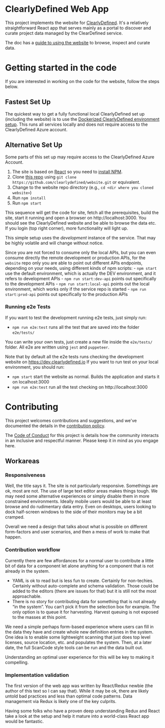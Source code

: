 # ClearlyDefined Web App

This project implements the website for [ClearlyDefined](https://clearlydefined.io). It's a relatively straightforward React app that serves mainly as a portal to discover and curate project data managed by the ClearDefined service.

The doc has a [guide to using the website](https://docs.clearlydefined.io/using-data) to browse, inspect and curate data.

# Getting started in the code

If you are interested in working on the code for the website, follow the steps below. 

## Fastest Set Up

The quickest way to get a fully functional local ClearlyDefined set up (including the website) is to use the [Dockerized ClearlyDefined environment setup](https://github.com/clearlydefined/docker_dev_env_experiment). This runs all services locally and does not require access to the ClearlyDefined Azure account.

## Alternative Set Up

Some parts of this set up may require access to the ClearlyDefined Azure Account.

1.  The site is based on [React]() so you need to [install NPM]().
1.  Clone [this repo](https://github.com/clearlydefined/website.git) using `git clone https://github.com/clearlydefined/website.git` or equivalent.
1.  Change to the website repo directory (e.g., `cd <dir where you cloned website>`)
1.  Run `npm install`
1.  Run `npm start`

This sequence will get the code for site, fetch all the prerequisites, build the site, start it running and open a browser on http://localhost:3000. You should see the ClearlyDefined website and be able to browse the data etc. If you login (top right corner), more functionality will light up.

This simple setup uses the _development_ instance of the service. That may be highly volatile and will change without notice.

Since you are not forced to consume only the local APIs, but you can even consume directly the remote development or production APIs, for the `website` repo only you are able to point out different APIs endpoints, depending on your needs, using different kinds of npm scripts: - `npm start` use the default environment, which is actually the DEV environment, and it refers to development APIs - `npm run start:dev-api` points out specifically to the development APIs - `npm run start:local-api` points out the local environment, which works only if the service repo is started - `npm run start:prod-api` points out specifically to the production APIs

### Running e2e Tests

If you want to test the development running e2e tests, just simply run:

- `npm run e2e:test` runs all the test that are saved into the folder `e2e/tests/`

You can write your own tests, just create a new file inside the `e2e/tests/` folder.
All e2e are written using `jest` and `puppeteer`.

Note that by default all the e2e tests runs checking the development website on https://dev.clearlydefined.io
If you want to run test on your local environment, you should run:

- `npm start` start the website as normal. Builds the application and starts it on localhost:3000
- `npm run e2e:test` run all the test checking on http://localhost:3000

# Contributing

This project welcomes contributions and suggestions, and we've documented the details in the [contribution policy](CONTRIBUTING.md).

The [Code of Conduct](CODE_OF_CONDUCT.md) for this project is details how the community interacts in
an inclusive and respectful manner. Please keep it in mind as you engage here.

## Workareas

### Responsiveness

Well, the title says it. The site is not particularly responsive. Somethings are ok, most are not. The use of large
text editor areas makes things tough. We may need some alternative experiences or simply disable them in
more constrained environments. Ideally mobile users would be able to at least browse and do rudimentary data
entry. Even on desktops, users looking to dock half-screen windows to the side of their monitors may be a bit cramped.

Overall we need a design that talks about what is possible on different form-factors and user scenarios, and then
a mess of work to make that happen.

### Contribution workflow

Currently there are few affordances for a normal user to contribute a little bit of data for a component let alone anything for a component that is not already in the system.

- YAML is ok to read but is less fun to create. Certainly for non-techies. Certainly without auto-complete and schema validation. Those could be added to the editors (there are issues for that) but it is still not the most approachable.
- There is no story for contributing data for something that is not already “in the system”. You can’t pick it from the selection box for example. The only option is to queue it for harvesting. Harvest queuing is not exposed to the masses at this point.

We need a simple perhaps form-based experience where users can fill in the data they have and create whole new definition
entries in the system. One idea is to enable some lightweight scanning that just does top level licenses, source location,
etc. and populates the system. Then, at a later date, the full ScanCode style tools can be run and the data built out.

Understanding an optimal user experience for this will be key to making it compelling.

### Implementation validation

The first version of the web app was written by React/Redux newbie (the author of this text so I can say that).
While it may be ok, there are likely untold bad practices and less than optimal code patterns. Data
management via Redux is likely one of the key culprits.

Having some folks who have a proven deep understanding Redux and React take a look at the setup and help it mature into
a world-class React app would be fantastic.
